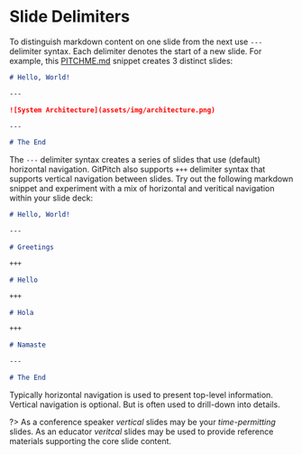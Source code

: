 # Slide Delimiters

To distinguish markdown content on one slide from the next use `---` delimiter syntax. Each delimiter denotes the start of a new slide. For example, this [PITCHME.md](/conventions/pitchme-md) snippet creates 3 distinct slides:

```markdown
# Hello, World!

---

![System Architecture](assets/img/architecture.png)

---

# The End
```

The `---` delimiter syntax creates a series of slides that use (default) horizontal navigation. GitPitch also supports `+++` delimiter syntax that supports vertical navigation between slides. Try out the following markdown snippet and experiment with a mix of horizontal and veritical navigation within your slide deck:

```markdown
# Hello, World!

---

# Greetings

+++

# Hello

+++ 

# Hola

+++

# Namaste

---

# The End
```

Typically horizontal navigation is used to present top-level information. Vertical navigation is optional. But is often used to drill-down into details.

?> As a conference speaker *vertical* slides may be your *time-permitting* slides. As an educator *veritcal* slides may be used to provide reference materials supporting the core slide content.

